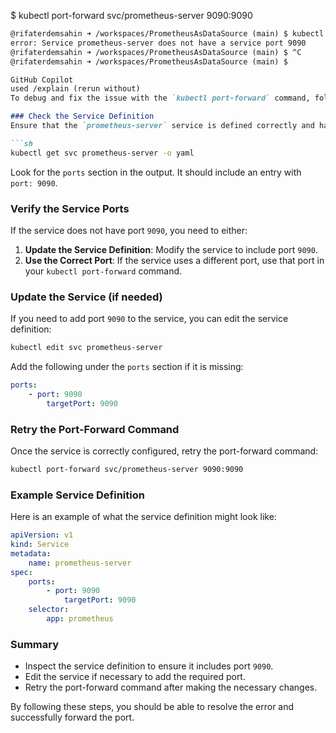 $ kubectl port-forward svc/prometheus-server 9090:9090

```markdown
@rifaterdemsahin ➜ /workspaces/PrometheusAsDataSource (main) $ kubectl port-forward svc/prometheus-server 9090:9090
error: Service prometheus-server does not have a service port 9090
@rifaterdemsahin ➜ /workspaces/PrometheusAsDataSource (main) $ ^C
@rifaterdemsahin ➜ /workspaces/PrometheusAsDataSource (main) $

GitHub Copilot
used /explain (rerun without)
To debug and fix the issue with the `kubectl port-forward` command, follow these steps:

### Check the Service Definition
Ensure that the `prometheus-server` service is defined correctly and has a port `9090`. You can inspect the service definition using:

```sh
kubectl get svc prometheus-server -o yaml
```

Look for the `ports` section in the output. It should include an entry with `port: 9090`.

### Verify the Service Ports
If the service does not have port `9090`, you need to either:

1. **Update the Service Definition**: Modify the service to include port `9090`.
2. **Use the Correct Port**: If the service uses a different port, use that port in your `kubectl port-forward` command.

### Update the Service (if needed)
If you need to add port `9090` to the service, you can edit the service definition:

```sh
kubectl edit svc prometheus-server
```

Add the following under the `ports` section if it is missing:

```yaml
ports:
    - port: 9090
        targetPort: 9090
```

### Retry the Port-Forward Command
Once the service is correctly configured, retry the port-forward command:

```sh
kubectl port-forward svc/prometheus-server 9090:9090
```

### Example Service Definition
Here is an example of what the service definition might look like:

```yaml
apiVersion: v1
kind: Service
metadata:
    name: prometheus-server
spec:
    ports:
        - port: 9090
            targetPort: 9090
    selector:
        app: prometheus
```

### Summary
- Inspect the service definition to ensure it includes port `9090`.
- Edit the service if necessary to add the required port.
- Retry the port-forward command after making the necessary changes.

By following these steps, you should be able to resolve the error and successfully forward the port.
```

